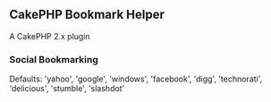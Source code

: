 ## CakePHP Bookmark Helper

A CakePHP 2.x plugin

### Social Bookmarking

Defaults: 'yahoo', 'google', 'windows', 'facebook', 'digg', 'technorati', 'delicious', 'stumble', 'slashdot'

